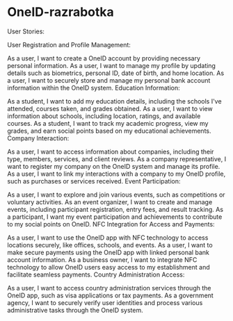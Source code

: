 # OneID-razrabotka

User Stories:

User Registration and Profile Management:

As a user, I want to create a OneID account by providing necessary personal information.
As a user, I want to manage my profile by updating details such as biometrics, personal ID, date of birth, and home location.
As a user, I want to securely store and manage my personal bank account information within the OneID system.
Education Information:

As a student, I want to add my education details, including the schools I've attended, courses taken, and grades obtained.
As a user, I want to view information about schools, including location, ratings, and available courses.
As a student, I want to track my academic progress, view my grades, and earn social points based on my educational achievements.
Company Interaction:

As a user, I want to access information about companies, including their type, members, services, and client reviews.
As a company representative, I want to register my company on the OneID system and manage its profile.
As a user, I want to link my interactions with a company to my OneID profile, such as purchases or services received.
Event Participation:

As a user, I want to explore and join various events, such as competitions or voluntary activities.
As an event organizer, I want to create and manage events, including participant registration, entry fees, and result tracking.
As a participant, I want my event participation and achievements to contribute to my social points on OneID.
NFC Integration for Access and Payments:

As a user, I want to use the OneID app with NFC technology to access locations securely, like offices, schools, and events.
As a user, I want to make secure payments using the OneID app with linked personal bank account information.
As a business owner, I want to integrate NFC technology to allow OneID users easy access to my establishment and facilitate seamless payments.
Country Administration Access:

As a user, I want to access country administration services through the OneID app, such as visa applications or tax payments.
As a government agency, I want to securely verify user identities and process various administrative tasks through the OneID system.
